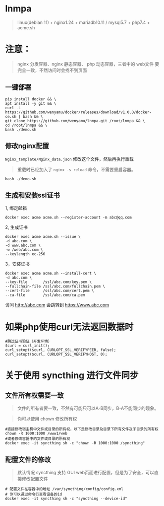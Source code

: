 # lnmpa
> linux(debian 11) + nginx1.24 + mariadb10.11 / mysql5.7 + php7.4 + acme.sh

# 注意：
> nginx 分发容器、nginx 静态容器、 php 动态容器，三者中的 web文件 要完全一致，不然访问时会找不到页面

## 一键部署
```
pip install docker && \
apt install -y git && \
curl -L https://github.com/wenyamu/docker/releases/download/v1.0.0/docker-ce.sh | bash && \
git clone https://github.com/wenyamu/lnmpa.git /root/lnmpa && \
cd /root/lnmpa && \
bash ./demo.sh
```

## 修改nginx配置
`Nginx_template/Nginx_data.json` 修改这个文件，然后再执行重载
> 重载时已经加入了 `nginx -s reload` 命令，不需要重启容器。
```
bash ./demo.sh
```

## 生成和安装ssl证书
1, 绑定邮箱
```
docker exec acme acme.sh --register-account -m abc@qq.com
```
2, 生成证书
```
docker exec acme acme.sh --issue \
-d abc.com \
-d www.abc.com \
-w /web/abc.com \
--keylength ec-256
```
3，安装证书
```
docker exec acme acme.sh --install-cert \
-d abc.com \
--key-file       /ssl/abc.com/key.pem \
--fullchain-file /ssl/abc.com/fullchain.pem \
--cert-file      /ssl/abc.com/cert.pem \
--ca-file        /ssl/abc.com/ca.pem
```

访问 http://abc.com 会跳转到 https://www.abc.com

# 如果php使用curl无法返回数据时
```
#‌跳过证书验证（开发环境）
$curl = curl_init();
curl_setopt($curl, CURLOPT_SSL_VERIFYPEER, false);
curl_setopt($curl, CURLOPT_SSL_VERIFYHOST, 0);
```

# 关于使用 syncthing 进行文件同步
## 文件所有权需要一致
> 文件的所有者要一致，不然有可能只可以A-B同步，B-A不能同步的现象。

> 你可以使用 chown 修改所有权
```
#直接修改宿主机中文件或目录的所有权，以下是修改目录及目录下所有文件及子目录的所有权
chown -R 1000:1000 /www1/web
#或者修改容器中的文件或目录的所有权
docker exec -it syncthing sh -c "chown -R 1000:1000 /syncthing"
```
## 配置文件的修改
> 默认情况 syncthing 支持 GUI web页面进行配置，但是为了安全，可以直接修改配置文件
```
# 配置文件在容器中的地址 /var/syncthing/config/config.xml
# 你可以通过命令行查看设备的id
docker exec -it syncthing sh -c "syncthing --device-id"
```
